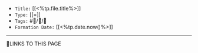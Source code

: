 
-   `Title:` [[<%tp.file.title%>]]
-   `Type:` [[=]]
-   `Tags:` #🧠️/📝️/🌱️ 
-   `Formation Date:` [[<%tp.date.now()%>]]
---






🔗LINKS TO THIS PAGE